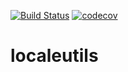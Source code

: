 [![Build Status](https://travis-ci.org/jesselmk/localeutils.svg?branch=master)](https://travis-ci.org/jesselmk/localeutils)
[![codecov](https://codecov.io/gh/jesselmk/localeutils/branch/master/graph/badge.svg)](https://codecov.io/gh/jesselmk/localeutils)
# localeutils
